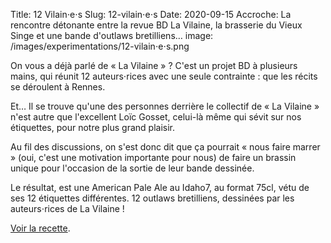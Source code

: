 Title: 12 Vilain⋅e⋅s
Slug: 12-vilain⋅e⋅s
Date: 2020-09-15
Accroche: La rencontre détonante entre la revue BD La Vilaine, la brasserie du Vieux Singe et une bande d'outlaws bretilliens…
image: /images/experimentations/12-vilain⋅e⋅s.png

On vous a déjà parlé de « La Vilaine » ? C'est un projet BD à plusieurs mains, qui réunit 12 auteurs⋅rices avec une seule contrainte : que les récits se déroulent à Rennes.

Et… Il se trouve qu'une des personnes derrière le collectif de « La Vilaine » n'est autre que l'excellent Loïc Gosset, celui-là même qui sévit sur nos étiquettes, pour notre plus grand plaisir.

Au fil des discussions, on s'est donc dit que ça pourrait « nous faire marrer » (oui, c'est une motivation importante pour nous) de faire un brassin unique pour l'occasion de la sortie de leur bande dessinée.

Le résultat, est une American Pale Ale au Idaho7, au format 75cl, vétu de ses 12 étiquettes différentes. 12 outlaws bretilliens, dessinées par les auteurs⋅rices de La Vilaine !

[Voir la recette](/recettes/12-vilain⋅e⋅s.html).